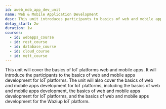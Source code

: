 ```yaml
---
id: aweb_mob_app_dev_unit
name: Web & Mobile Application Development
desc: This unit introduces participants to basics of web and mobile app development for IoT platforms, with a focus on the Waziup IoT platform.
delay_start: 2w
duration: 1w
courses:
  - id: webapps_course
  - id: rest_course
  - id: database_course
  - id: cloud_course
  - id: mqtt_course
---
```


This unit will cover the basics of IoT platforms web and mobile apps. It will introduce the participants to the basics of web and mobile apps development for IoT platforms. The unit will also cover the basics of web and mobile apps development for IoT platforms, including the basics of web and mobile apps development, the basics of web and mobile apps development for IoT platforms, and the basics of web and mobile apps development for the Waziup IoT platform.

